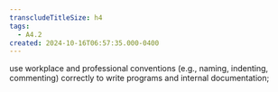 ```yaml
---
transcludeTitleSize: h4
tags:
  - A4.2
created: 2024-10-16T06:57:35.000-0400
---
```

use workplace and professional conventions (e.g., naming, indenting, commenting) correctly to write programs and internal documentation;